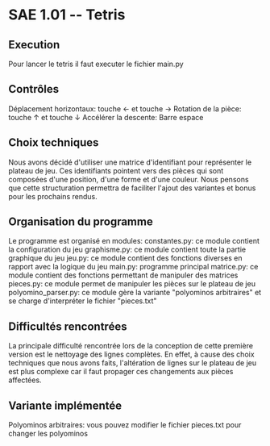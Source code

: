 # SAE 1.01 -- Tetris

## Execution

Pour lancer le tetris il faut executer le fichier main.py

## Contrôles

Déplacement horizontaux: touche ← et touche →
Rotation de la pièce: touche ↑ et touche ↓
Accélérer la descente: Barre espace

## Choix techniques

Nous avons décidé d'utiliser une matrice d'identifiant pour représenter le plateau de jeu.
Ces identifiants pointent vers des pièces qui sont composées d'une position, d'une forme et d'une couleur.
Nous pensons que cette structuration permettra de faciliter l'ajout des variantes et bonus pour les prochains rendus.

## Organisation du programme

Le programme est organisé en modules:
constantes.py: ce module contient la configuration du jeu
graphisme.py: ce module contient toute la partie graphique du jeu
jeu.py: ce module contient des fonctions diverses en rapport avec la logique du jeu
main.py: programme principal
matrice.py: ce module contient des fonctions permettant de manipuler des matrices
pieces.py: ce module permet de manipuler les pièces sur le plateau de jeu
polyomino_parser.py: ce module gère la variante "polyominos arbitraires" et se charge d'interpréter le fichier "pieces.txt"

## Difficultés rencontrées

La principale difficulté rencontrée lors de la conception de cette première version est le nettoyage des lignes complètes.
En effet, à cause des choix techniques que nous avons faits, l'altération de lignes sur le plateau de jeu est plus complexe car il faut propager ces changements aux pièces affectées.

## Variante implémentée

Polyominos arbitraires: vous pouvez modifier le fichier pieces.txt pour changer les polyominos
